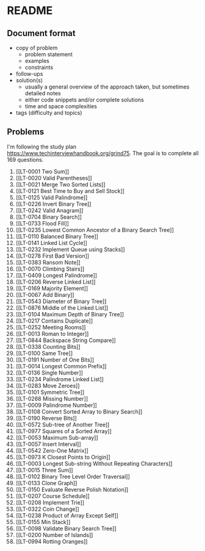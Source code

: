 # README

## Document format

- copy of problem
    - problem statement
    - examples
    - constraints
- follow-ups
- solution(s)
    - usually a general overview of the approach taken, but sometimes detailed notes
    - either code snippets and/or complete solutions
    - time and space complexities
- tags (difficulty and topics)

## Problems

I'm following the study plan <https://www.techinterviewhandbook.org/grind75>. The goal is to complete all 169 questions.

1. [[LT-0001 Two Sum]]
2. [[LT-0020 Valid Parentheses]]
3. [[LT-0021 Merge Two Sorted Lists]]
4. [[LT-0121 Best Time to Buy and Sell Stock]]
5. [[LT-0125 Valid Palindrome]]
6. [[LT-0226 Invert Binary Tree]]
7. [[LT-0242 Valid Anagram]]
8. [[LT-0704 Binary Search]]
9. [[LT-0733 Flood Fill]]
10. [[LT-0235 Lowest Common Ancestor of a Binary Search Tree]]
11. [[LT-0110 Balanced Binary Tree]]
12. [[LT-0141 Linked List Cycle]]
13. [[LT-0232 Implement Queue using Stacks]]
14. [[LT-0278 First Bad Version]]
15. [[LT-0383 Ransom Note]]
16. [[LT-0070 Climbing Stairs]]
17. [[LT-0409 Longest Palindrome]]
18. [[LT-0206 Reverse Linked List]]
19. [[LT-0169 Majority Element]]
20. [[LT-0067 Add Binary]]
21. [[LT-0543 Diameter of Binary Tree]]
22. [[LT-0876 Middle of the Linked List]]
23. [[LT-0104 Maximum Depth of Binary Tree]]
24. [[LT-0217 Contains Duplicate]]
25. [[LT-0252 Meeting Rooms]]
26. [[LT-0013 Roman to Integer]]
27. [[LT-0844 Backspace String Compare]]
28. [[LT-0338 Counting Bits]]
29. [[LT-0100 Same Tree]]
30. [[LT-0191 Number of One Bits]]
31. [[LT-0014 Longest Common Prefix]]
32. [[LT-0136 Single Number]]
33. [[LT-0234 Palindrome Linked List]]
34. [[LT-0283 Move Zeroes]]
35. [[LT-0101 Symmetric Tree]]
36. [[LT-0268 Missing Number]]
37. [[LT-0009 Palindrome Number]]
38. [[LT-0108 Convert Sorted Array to Binary Search]]
39. [[LT-0190 Reverse Bits]]
40. [[LT-0572 Sub-tree of Another Tree]]
41. [[LT-0977 Squares of a Sorted Array]]
42. [[LT-0053 Maximum Sub-array]]
43. [[LT-0057 Insert Interval]]
44. [[LT-0542 Zero-One Matrix]]
45. [[LT-0973 K Closest Points to Origin]]
46. [[LT-0003 Longest Sub-string Without Repeating Characters]]
47. [[LT-0015 Three Sum]]
48. [[LT-0102 Binary Tree Level Order Traversal]]
49. [[LT-0133 Clone Graph]]
50. [[LT-0150 Evaluate Reverse Polish Notation]]
51. [[LT-0207 Course Schedule]]
52. [[LT-0208 Implement Trie]]
53. [[LT-0322 Coin Change]]
54. [[LT-0238 Product of Array Except Self]]
55. [[LT-0155 Min Stack]]
56. [[LT-0098 Validate Binary Search Tree]]
57. [[LT-0200 Number of Islands]]
58. [[LT-0994 Rotting Oranges]]

